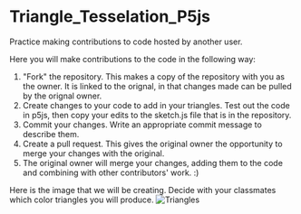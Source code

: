 # Triangle_Tesselation_P5js
Practice making contributions to code hosted by another user. 

Here you will make contributions to the code in the following way: 

1. "Fork" the repository. This makes a copy of the repository with you as the owner. It is linked to the orignal, in that changes made can be pulled by the orignal owner.
2. Create changes to your code to add in your triangles. Test out the code in p5js, then copy your edits to the sketch.js file that is in the repository.
3. Commit your changes. Write an appropriate commit message to describe them.
4. Create a pull request. This gives the original owner the opportunity to merge your changes with the original.
5. The original owner will merge your changes, adding them to the code and combining with other contributors' work. :)


Here is the image that we will be creating. Decide with your classmates which color triangles you will produce.
![Triangles](https://github.com/areidakpena-ssis/Triangle_Tesselation_P5js/assets/153045302/c4b12845-4e2b-4361-adee-f4352af8a239)
